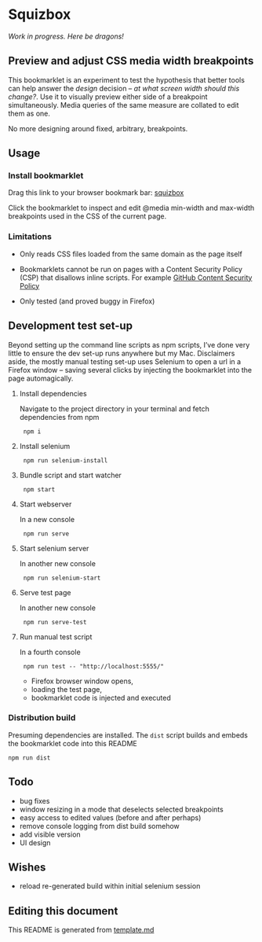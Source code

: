 # Squizbox

*Work in progress. Here be dragons!*

## Preview and adjust CSS media width breakpoints

This bookmarklet is an experiment to test the hypothesis that better tools can help answer the _design_ decision – *at what screen width should this change?*. Use it to visually preview either side of a breakpoint simultaneously. Media queries of the same measure are collated to edit them as one.

No more designing around fixed, arbitrary, breakpoints.

## Usage

### Install bookmarklet

Drag this link to your browser bookmark bar: <a href="javascript:(function(){ javascript:(function%20wrapper()%20%7B%0A%20%20%20%20var%20s%20%3D%20document.createElement('script')%0A%20%20%20%20s.innerText%20%3D%20'!'%20%2B%20bookmark.toString()%20%2B%20'()'%0A%20%20%20%20document.head.appendChild(s)%0A%20%20%20%20function%20bookmark()%20%7B%0A%20%20%20%20%20%20!function(e)%7Bfunction%20__webpack_require__(n)%7Bif(t%5Bn%5D)return%20t%5Bn%5D.exports%3Bvar%20i%3Dt%5Bn%5D%3D%7Bi%3An%2Cl%3A!1%2Cexports%3A%7B%7D%7D%3Breturn%20e%5Bn%5D.call(i.exports%2Ci%2Ci.exports%2C__webpack_require__)%2Ci.l%3D!0%2Ci.exports%7Dvar%20t%3D%7B%7D%3B__webpack_require__.m%3De%2C__webpack_require__.c%3Dt%2C__webpack_require__.i%3Dfunction(e)%7Breturn%20e%7D%2C__webpack_require__.d%3Dfunction(e%2Ct%2Cn)%7B__webpack_require__.o(e%2Ct)%7C%7CObject.defineProperty(e%2Ct%2C%7Bconfigurable%3A!1%2Cenumerable%3A!0%2Cget%3An%7D)%7D%2C__webpack_require__.n%3Dfunction(e)%7Bvar%20t%3De%26%26e.__esModule%3Ffunction()%7Breturn%20e.default%7D%3Afunction()%7Breturn%20e%7D%3Breturn%20__webpack_require__.d(t%2C%22a%22%2Ct)%2Ct%7D%2C__webpack_require__.o%3Dfunction(e%2Ct)%7Breturn%20Object.prototype.hasOwnProperty.call(e%2Ct)%7D%2C__webpack_require__.p%3D%22%22%2C__webpack_require__(__webpack_require__.s%3D11)%7D(%5Bfunction(e%2Ct%2Cn)%7B%22use%20strict%22%3Bfunction%20noop()%7B%7Dfunction%20assign(e)%7Bfor(var%20t%2Cn%2Ci%3D1%2Cr%3Darguments.length%3Bi%3Cr%3Bi%2B%2B)%7Bn%3Darguments%5Bi%5D%3Bfor(t%20in%20n)e%5Bt%5D%3Dn%5Bt%5D%7Dreturn%20e%7Dfunction%20appendNode(e%2Ct)%7Bt.appendChild(e)%7Dfunction%20insertNode(e%2Ct%2Cn)%7Bt.insertBefore(e%2Cn)%7Dfunction%20detachNode(e)%7Be.parentNode.removeChild(e)%7Dfunction%20destroyEach(e%2Ct%2Cn)%7Bfor(var%20i%3Dn%3Bi%3Ce.length%3Bi%2B%3D1)e%5Bi%5D%26%26e%5Bi%5D.destroy(t)%7Dfunction%20createElement(e)%7Breturn%20document.createElement(e)%7Dfunction%20createText(e)%7Breturn%20document.createTextNode(e)%7Dfunction%20addListener(e%2Ct%2Cn)%7Be.addEventListener(t%2Cn%2C!1)%7Dfunction%20removeListener(e%2Ct%2Cn)%7Be.removeEventListener(t%2Cn%2C!1)%7Dfunction%20setAttribute(e%2Ct%2Cn)%7Be.setAttribute(t%2Cn)%7Dfunction%20toNumber(e)%7Breturn%22%22%3D%3D%3De%3Fvoid%200%3A%2Be%7Dfunction%20differs(e%2Ct)%7Breturn%20e!%3D%3Dt%7C%7Ce%26%26%22object%22%3D%3Dtypeof%20e%7C%7C%22function%22%3D%3Dtypeof%20e%7Dfunction%20dispatchObservers(e%2Ct%2Cn%2Ci)%7Bfor(var%20r%20in%20t)if(r%20in%20n)%7Bvar%20a%3Dn%5Br%5D%2Co%3Di%5Br%5D%3Bif(differs(a%2Co))%7Bvar%20s%3Dt%5Br%5D%3Bif(!s)continue%3Bfor(var%20u%3D0%3Bu%3Cs.length%3Bu%2B%3D1)%7Bvar%20c%3Ds%5Bu%5D%3Bc.__calling%7C%7C(c.__calling%3D!0%2Cc.call(e%2Ca%2Co)%2Cc.__calling%3D!1)%7D%7D%7D%7Dfunction%20get(e)%7Breturn%20e%3Fthis._state%5Be%5D%3Athis._state%7Dfunction%20fire(e%2Ct)%7Bvar%20n%3De%20in%20this._handlers%26%26this._handlers%5Be%5D.slice()%3Bif(n)for(var%20i%3D0%3Bi%3Cn.length%3Bi%2B%3D1)n%5Bi%5D.call(this%2Ct)%7Dfunction%20observe(e%2Ct%2Cn)%7Bvar%20i%3Dn%26%26n.defer%3Fthis._observers.post%3Athis._observers.pre%3Breturn(i%5Be%5D%7C%7C(i%5Be%5D%3D%5B%5D)).push(t)%2Cn%26%26!1%3D%3D%3Dn.init%7C%7C(t.__calling%3D!0%2Ct.call(this%2Cthis._state%5Be%5D)%2Ct.__calling%3D!1)%2C%7Bcancel%3Afunction()%7Bvar%20n%3Di%5Be%5D.indexOf(t)%3B~n%26%26i%5Be%5D.splice(n%2C1)%7D%7D%7Dfunction%20on(e%2Ct)%7Bif(%22teardown%22%3D%3D%3De)return%20this.on(%22destroy%22%2Ct)%3Bvar%20n%3Dthis._handlers%5Be%5D%7C%7C(this._handlers%5Be%5D%3D%5B%5D)%3Breturn%20n.push(t)%2C%7Bcancel%3Afunction()%7Bvar%20e%3Dn.indexOf(t)%3B~e%26%26n.splice(e%2C1)%7D%7D%7Dfunction%20set(e)%7Bthis._set(assign(%7B%7D%2Ce))%2CcallAll(this._root._oncreate)%7Dfunction%20callAll(e)%7Bfor(%3Be%26%26e.length%3B)e.pop()()%7Dn.d(t%2C%22c%22%2Cfunction()%7Breturn%20differs%7D)%2Cn.d(t%2C%22o%22%2Cfunction()%7Breturn%20dispatchObservers%7D)%2Cn.d(t%2C%22l%22%2Cfunction()%7Breturn%20callAll%7D)%2Cn.d(t%2C%22n%22%2Cfunction()%7Breturn%20i%7D)%2Cn.d(t%2C%22b%22%2Cfunction()%7Breturn%20appendNode%7D)%2Cn.d(t%2C%22h%22%2Cfunction()%7Breturn%20insertNode%7D)%2Cn.d(t%2C%22i%22%2Cfunction()%7Breturn%20detachNode%7D)%2Cn.d(t%2C%22j%22%2Cfunction()%7Breturn%20destroyEach%7D)%2Cn.d(t%2C%22a%22%2Cfunction()%7Breturn%20createElement%7D)%2Cn.d(t%2C%22e%22%2Cfunction()%7Breturn%20createText%7D)%2Cn.d(t%2C%22g%22%2Cfunction()%7Breturn%20addListener%7D)%2Cn.d(t%2C%22k%22%2Cfunction()%7Breturn%20removeListener%7D)%2Cn.d(t%2C%22f%22%2Cfunction()%7Breturn%20setAttribute%7D)%2Cn.d(t%2C%22d%22%2Cfunction()%7Breturn%20toNumber%7D)%2Cn.d(t%2C%22p%22%2Cfunction()%7Breturn%20noop%7D)%2Cn.d(t%2C%22m%22%2Cfunction()%7Breturn%20assign%7D)%3Bvar%20i%3D%7Bget%3Aget%2Cfire%3Afire%2Cobserve%3Aobserve%2Con%3Aon%2Cset%3Aset%7D%7D%2Cfunction(e%2Ct%2Cn)%7B%22use%20strict%22%3Bt.a%3Dfunction(e)%7Bvar%20t%3De.split(%22%3A%22)%2Cn%3D-1!%3D%3Dt%5B0%5D.indexOf(%22min%22)%3F%22min%22%3A%22max%22%2Ci%3Dt%5B1%5D.match(%2F(%5Cd%2B%5C.%3F%5Cd*%3F)(px%7Cem%7Crem)%2F)%3Breturn%7Bvalue%3A%2Bi%5B1%5D%2Cunit%3Ai%5B2%5D%2CminMax%3An%7D%7D%7D%2Cfunction(e%2Ct%2Cn)%7B%22use%20strict%22%3BObject.defineProperty(t%2C%22__esModule%22%2C%7Bvalue%3A!0%7D)%3Bvar%20i%3Dn(5)%2Cr%3Dfunction(e)%7B%5B%5D.slice.call(document.getElementsByTagName(e)).forEach(function(e)%7Be.remove()%7D)%7D%3Br(%22link%22)%2Cr(%22style%22)%2Cdocument.body.innerHTML%3D%22%22%3Bnew%20i.a(%7Btarget%3Adocument.querySelector(%22body%22)%2Cdata%3A%7Bbreakpoints%3A%5B%5D%2CiframeWidth%3A%221024%22%2Cselected%3Anull%2CselectedIndex%3Anull%7D%7D)%7D%2Cfunction(e%2Ct%2Cn)%7B%22use%20strict%22%3Bfunction%20recompute(e%2Ct%2Ca%2Co)%7B(o%7C%7C%22boundary%22in%20t%26%26n.i(i.c)(e.boundary%2Ca.boundary))%26%26(e.hasMin%3Dt.hasMin%3Dr.computed.hasMin(e.boundary)%2Ce.hasMax%3Dt.hasMax%3Dr.computed.hasMax(e.boundary))%2C(o%7C%7C%22hasMin%22in%20t%26%26n.i(i.c)(e.hasMin%2Ca.hasMin)%7C%7C%22hasMax%22in%20t%26%26n.i(i.c)(e.hasMax%2Ca.hasMax)%7C%7C%22px%22in%20t%26%26n.i(i.c)(e.px%2Ca.px))%26%26(e.maxPx%3Dt.maxPx%3Dr.computed.maxPx(e.hasMin%2Ce.hasMax%2Ce.px))%2C(o%7C%7C%22px%22in%20t%26%26n.i(i.c)(e.px%2Ca.px)%7C%7C%22boundary%22in%20t%26%26n.i(i.c)(e.boundary%2Ca.boundary)%7C%7C%22pixelsPerEm%22in%20t%26%26n.i(i.c)(e.pixelsPerEm%2Ca.pixelsPerEm))%26%26(e.minWidth%3Dt.minWidth%3Dr.computed.minWidth(e.px%2Ce.boundary%2Ce.pixelsPerEm))%2C(o%7C%7C%22maxPx%22in%20t%26%26n.i(i.c)(e.maxPx%2Ca.maxPx)%7C%7C%22boundary%22in%20t%26%26n.i(i.c)(e.boundary%2Ca.boundary)%7C%7C%22pixelsPerEm%22in%20t%26%26n.i(i.c)(e.pixelsPerEm%2Ca.pixelsPerEm))%26%26(e.maxWidth%3Dt.maxWidth%3Dr.computed.maxWidth(e.maxPx%2Ce.boundary%2Ce.pixelsPerEm))%7Dfunction%20add_css()%7Bvar%20e%3Dn.i(i.a)(%22style%22)%3Be.id%3D%22svelte-70565410-style%22%2Ce.textContent%3D%22%5Cn%5Ct%5Bsvelte-70565410%5D.breakpoint%2C%20%5Bsvelte-70565410%5D%20.breakpoint%20%7B%5Cn%5Ct%5Ctposition%3A%20relative%3B%5Cn%5Ct%5Cttext-align%3A%20center%3B%5Cn%5Ct%5Ctborder-top%3A%201px%20solid%20%23bbb%3B%5Cn%5Ct%5Ctborder-bottom%3A%201px%20solid%20%23bbb%3B%5Cn%5Ct%5Ctmargin-bottom%3A%200.7rem%3B%5Cn%5Ct%7D%5Cn%5Cn%5Ct%5Bsvelte-70565410%5D.breakpoint-min%2C%20%5Bsvelte-70565410%5D%20.breakpoint-min%20%7B%5Cn%5Ct%5Ctheight%3A%201rem%3B%5Cn%5Ct%5Ctbackground-position%3A%2050%25%20center%3B%5Cn%5Ct%5Ctbackground-repeat%3A%20no-repeat%3B%5Cn%5Ct%5Ctbackground-color%3A%20%23ddd%3B%5Cn%5Ct%5Ctbackground-image%3A%20linear-gradient(%23eee%2C%23eee)%3B%5Cn%5Ct%7D%5Cn%5Cn%5Ct%5Bsvelte-70565410%5D.breakpoint-min.is-selected%2C%20%5Bsvelte-70565410%5D%20.breakpoint-min.is-selected%20%7B%5Cn%5Ct%5Ctbackground-color%3A%20%236DA819%3B%5Cn%5Ct%5Ctbackground-image%3A%20linear-gradient(%23eee%2C%23eee)%3B%5Cn%5Ct%7D%5Cn%5Cn%5Ct%5Bsvelte-70565410%5D.breakpoint-max%2C%20%5Bsvelte-70565410%5D%20.breakpoint-max%20%7B%5Cn%5Ct%5Ctheight%3A%201rem%3B%5Cn%5Ct%5Ctbackground-position%3A%2050%25%20center%3B%5Cn%5Ct%5Ctbackground-repeat%3A%20no-repeat%3B%5Cn%5Ct%5Ctbackground-color%3A%20%23eee%3B%5Cn%5Ct%5Ctbackground-image%3A%20linear-gradient(%23ddd%2C%23ddd)%3B%5Cn%5Ct%7D%5Cn%5Cn%5Ct%5Bsvelte-70565410%5D.breakpoint-max.is-selected%2C%20%5Bsvelte-70565410%5D%20.breakpoint-max.is-selected%20%7B%5Cn%5Ct%5Ctbackground-color%3A%20%23eee%3B%5Cn%5Ct%5Ctbackground-image%3A%20linear-gradient(%236DA819%2C%236DA819)%3B%5Cn%5Ct%7D%5Cn%5Cn%5Ct%5Bsvelte-70565410%5D.select-button%2C%20%5Bsvelte-70565410%5D%20.select-button%20%7B%5Cn%5Ct%5Ctpadding%3A%200.2rem%200.6rem%3B%5Cn%5Ct%5Ctborder%3A%201px%20solid%20%23aaa%3B%5Cn%5Ct%5Ctborder-radius%3A%200px%200px%200.6rem%200.6rem%3B%5Cn%5Ct%5Ctbackground-color%3A%20%23fff%3B%5Cn%5Ct%5Ctposition%3A%20absolute%3B%5Cn%5Ct%5Cttop%3A%20-1px%3B%5Cn%5Ct%5Ctleft%3A%2050%25%3B%5Cn%5Ct%5Cttransform%3A%20translate(-50%25)%3B%5Cn%5Ct%7D%5Cn%22%2Cn.i(i.b)(e%2Cdocument.head)%7Dfunction%20create_main_fragment(e%2Ct)%7Bfunction%20click_handler(e)%7Bvar%20n%3Dt.get()%3Bt.fire(%22select%22%2C%7Bpx%3An.px%2ChasMin%3An.hasMin%2ChasMax%3An.hasMax%2Cboundary%3An.boundary%7D)%7Dvar%20r%2Ca%2Co%2Cs%2Cu%2Cc%2Cd%3De.hasMin%26%26create_if_block(e%2Ct)%2Cl%3De.hasMax%26%26create_if_block_1(e%2Ct)%2Cm%3De.hasMin%26%26create_if_block_2(e%2Ct)%2Cf%3De.hasMax%26%26create_if_block_3(e%2Ct)%2Ch%3De.isSelected%26%26create_if_block_4(e%2Ct)%3Breturn%7Bcreate%3Afunction()%7Br%3Dn.i(i.a)(%22div%22)%2Cd%26%26d.create()%2Ca%3Dn.i(i.e)(%22%5Cn%5Ct%22)%2Cl%26%26l.create()%2Co%3Dn.i(i.e)(%22%5Cn%5Ct%22)%2Cs%3Dn.i(i.a)(%22button%22)%2Cm%26%26m.create()%2Cu%3Dn.i(i.e)(%22%5Cn%5Ct%5Ct%22)%2Cf%26%26f.create()%2Cc%3Dn.i(i.e)(%22%5Cn%5Ct%22)%2Ch%26%26h.create()%2Cthis.hydrate()%7D%2Chydrate%3Afunction(e)%7Bn.i(i.f)(r%2C%22svelte-70565410%22%2C%22%22)%2Cr.className%3D%22breakpoint%22%2Cs.className%3D%22select-button%22%2Cs.type%3D%22button%22%2Cn.i(i.g)(s%2C%22click%22%2Cclick_handler)%7D%2Cmount%3Afunction(e%2Ct)%7Bn.i(i.h)(r%2Ce%2Ct)%2Cd%26%26d.mount(r%2Cnull)%2Cn.i(i.b)(a%2Cr)%2Cl%26%26l.mount(r%2Cnull)%2Cn.i(i.b)(o%2Cr)%2Cn.i(i.b)(s%2Cr)%2Cm%26%26m.mount(s%2Cnull)%2Cn.i(i.b)(u%2Cs)%2Cf%26%26f.mount(s%2Cnull)%2Cn.i(i.b)(c%2Cr)%2Ch%26%26h.mount(r%2Cnull)%7D%2Cupdate%3Afunction(e%2Cn)%7Bn.hasMin%3Fd%3Fd.update(e%2Cn)%3A(d%3Dcreate_if_block(n%2Ct)%2Cd.create()%2Cd.mount(r%2Ca))%3Ad%26%26(d.unmount()%2Cd.destroy()%2Cd%3Dnull)%2Cn.hasMax%3Fl%3Fl.update(e%2Cn)%3A(l%3Dcreate_if_block_1(n%2Ct)%2Cl.create()%2Cl.mount(r%2Co))%3Al%26%26(l.unmount()%2Cl.destroy()%2Cl%3Dnull)%2Cn.hasMin%3Fm%3Fm.update(e%2Cn)%3A(m%3Dcreate_if_block_2(n%2Ct)%2Cm.create()%2Cm.mount(s%2Cu))%3Am%26%26(m.unmount()%2Cm.destroy()%2Cm%3Dnull)%2Cn.hasMax%3Ff%3Ff.update(e%2Cn)%3A(f%3Dcreate_if_block_3(n%2Ct)%2Cf.create()%2Cf.mount(s%2Cnull))%3Af%26%26(f.unmount()%2Cf.destroy()%2Cf%3Dnull)%2Cn.isSelected%3Fh%3Fh.update(e%2Cn)%3A(h%3Dcreate_if_block_4(n%2Ct)%2Ch.create()%2Ch.mount(r%2Cnull))%3Ah%26%26(h.unmount()%2Ch.destroy()%2Ch%3Dnull)%7D%2Cunmount%3Afunction()%7Bn.i(i.i)(r)%2Cd%26%26d.unmount()%2Cl%26%26l.unmount()%2Cm%26%26m.unmount()%2Cf%26%26f.unmount()%2Ch%26%26h.unmount()%7D%2Cdestroy%3Afunction()%7Bd%26%26d.destroy()%2Cl%26%26l.destroy()%2Cn.i(i.k)(s%2C%22click%22%2Cclick_handler)%2Cm%26%26m.destroy()%2Cf%26%26f.destroy()%2Ch%26%26h.destroy()%7D%7D%7Dfunction%20create_if_block(e%2Ct)%7Bvar%20r%2Ca%2Co%3Breturn%7Bcreate%3Afunction()%7Br%3Dn.i(i.a)(%22div%22)%2Cthis.hydrate()%7D%2Chydrate%3Afunction(t)%7Br.className%3Da%3D%22breakpoint-min%20%22%2B(e.isSelected%3F%22is-selected%22%3A%22%22)%2Cr.style.cssText%3Do%3D%22background-size%3A%22%2Be.minWidth%2B%22%20100%25%22%7D%2Cmount%3Afunction(e%2Ct)%7Bn.i(i.h)(r%2Ce%2Ct)%7D%2Cupdate%3Afunction(e%2Ct)%7Ba!%3D%3D(a%3D%22breakpoint-min%20%22%2B(t.isSelected%3F%22is-selected%22%3A%22%22))%26%26(r.className%3Da)%2Co!%3D%3D(o%3D%22background-size%3A%22%2Bt.minWidth%2B%22%20100%25%22)%26%26(r.style.cssText%3Do)%7D%2Cunmount%3Afunction()%7Bn.i(i.i)(r)%7D%2Cdestroy%3Ai.p%7D%7Dfunction%20create_if_block_1(e%2Ct)%7Bvar%20r%2Ca%2Co%3Breturn%7Bcreate%3Afunction()%7Br%3Dn.i(i.a)(%22div%22)%2Cthis.hydrate()%7D%2Chydrate%3Afunction(t)%7Br.className%3Da%3D%22breakpoint-max%20%22%2B(e.isSelected%3F%22is-selected%22%3A%22%22)%2Cr.style.cssText%3Do%3D%22background-size%3A%22%2Be.maxWidth%2B%22%20100%25%22%7D%2Cmount%3Afunction(e%2Ct)%7Bn.i(i.h)(r%2Ce%2Ct)%7D%2Cupdate%3Afunction(e%2Ct)%7Ba!%3D%3D(a%3D%22breakpoint-max%20%22%2B(t.isSelected%3F%22is-selected%22%3A%22%22))%26%26(r.className%3Da)%2Co!%3D%3D(o%3D%22background-size%3A%22%2Bt.maxWidth%2B%22%20100%25%22)%26%26(r.style.cssText%3Do)%7D%2Cunmount%3Afunction()%7Bn.i(i.i)(r)%7D%2Cdestroy%3Ai.p%7D%7Dfunction%20create_if_block_2(e%2Ct)%7Bvar%20r%2Ca%2Co%3Breturn%7Bcreate%3Afunction()%7Br%3Dn.i(i.e)(%22min%3A%20%22)%2Co%3Dn.i(i.e)(a%3De.minWidth)%7D%2Cmount%3Afunction(e%2Ct)%7Bn.i(i.h)(r%2Ce%2Ct)%2Cn.i(i.h)(o%2Ce%2Ct)%7D%2Cupdate%3Afunction(e%2Ct)%7Ba!%3D%3D(a%3Dt.minWidth)%26%26(o.data%3Da)%7D%2Cunmount%3Afunction()%7Bn.i(i.i)(r)%2Cn.i(i.i)(o)%7D%2Cdestroy%3Ai.p%7D%7Dfunction%20create_if_block_3(e%2Ct)%7Bvar%20r%2Ca%2Co%3Breturn%7Bcreate%3Afunction()%7Br%3Dn.i(i.e)(%22max%3A%20%22)%2Co%3Dn.i(i.e)(a%3De.maxWidth)%7D%2Cmount%3Afunction(e%2Ct)%7Bn.i(i.h)(r%2Ce%2Ct)%2Cn.i(i.h)(o%2Ce%2Ct)%7D%2Cupdate%3Afunction(e%2Ct)%7Ba!%3D%3D(a%3Dt.maxWidth)%26%26(o.data%3Da)%7D%2Cunmount%3Afunction()%7Bn.i(i.i)(r)%2Cn.i(i.i)(o)%7D%2Cdestroy%3Ai.p%7D%7Dfunction%20create_if_block_4(e%2Ct)%7Bfunction%20input_input_handler()%7Bf%3D!0%2Ct._set(%7Bpx%3An.i(i.d)(u.value)%7D)%2Cf%3D!1%7Dfunction%20input_1_input_handler()%7Bh%3D!0%2Ct._set(%7Bpx%3An.i(i.d)(d.value)%7D)%2Ch%3D!1%7Dvar%20r%2Ca%2Co%2Cs%2Cu%2Cc%2Cd%2Cl%2Cm%2Cf%3D!1%2Ch%3D!1%3Breturn%7Bcreate%3Afunction()%7Br%3Dn.i(i.a)(%22label%22)%2Co%3Dn.i(i.e)(%22width%22)%2Cs%3Dn.i(i.e)(%22%5Cn%5Ct%5Ct%22)%2Cu%3Dn.i(i.a)(%22input%22)%2Cc%3Dn.i(i.e)(%22%5Cn%5Ct%5Ct%22)%2Cd%3Dn.i(i.a)(%22input%22)%2Cthis.hydrate()%7D%2Chydrate%3Afunction(t)%7Br.htmlFor%3Da%3D%22resizer%22%2Be.index%2Cu.type%3D%22number%22%2Cn.i(i.g)(u%2C%22input%22%2Cinput_input_handler)%2Cd.id%3Dl%3D%22resizer%22%2Be.index%2Cd.className%3D%22resizer%22%2Cd.type%3D%22range%22%2Cd.min%3D%220%22%2Cd.max%3Dm%3De.viewportWidth%2Cd.step%3D%224%22%2Cn.i(i.g)(d%2C%22input%22%2Cinput_1_input_handler)%7D%2Cmount%3Afunction(t%2Ca)%7Bn.i(i.h)(r%2Ct%2Ca)%2Cn.i(i.b)(o%2Cr)%2Cn.i(i.h)(s%2Ct%2Ca)%2Cn.i(i.h)(u%2Ct%2Ca)%2Cu.value%3De.px%2Cn.i(i.h)(c%2Ct%2Ca)%2Cn.i(i.h)(d%2Ct%2Ca)%2Cd.value%3De.px%7D%2Cupdate%3Afunction(e%2Ct)%7Ba!%3D%3D(a%3D%22resizer%22%2Bt.index)%26%26(r.htmlFor%3Da)%2Cf%7C%7C(u.value%3Dt.px)%2Cl!%3D%3D(l%3D%22resizer%22%2Bt.index)%26%26(d.id%3Dl)%2Cm!%3D%3D(m%3Dt.viewportWidth)%26%26(d.max%3Dm)%2Ch%7C%7C(d.value%3Dt.px)%7D%2Cunmount%3Afunction()%7Bn.i(i.i)(r)%2Cn.i(i.i)(s)%2Cn.i(i.i)(u)%2Cn.i(i.i)(c)%2Cn.i(i.i)(d)%7D%2Cdestroy%3Afunction()%7Bn.i(i.k)(u%2C%22input%22%2Cinput_input_handler)%2Cn.i(i.k)(d%2C%22input%22%2Cinput_1_input_handler)%7D%7D%7Dfunction%20Breakpoint(e)%7Be%3De%7C%7C%7B%7D%2Cthis._state%3De.data%7C%7C%7B%7D%2Crecompute(this._state%2Cthis._state%2C%7B%7D%2C!0)%2Cthis._observers%3D%7Bpre%3AObject.create(null)%2Cpost%3AObject.create(null)%7D%2Cthis._handlers%3DObject.create(null)%2Cthis._root%3De._root%7C%7Cthis%2Cthis._yield%3De._yield%2Cthis._torndown%3D!1%2Cdocument.getElementById(%22svelte-70565410-style%22)%7C%7Cadd_css()%2Cthis._fragment%3Dcreate_main_fragment(this._state%2Cthis)%2Ce.target%26%26(this._fragment.create()%2Cthis._fragment.mount(e.target%2Cnull))%2Ce._root%3Fe._root._oncreate.push(r.oncreate.bind(this))%3Ar.oncreate.call(this)%7Dvar%20i%3D(n(1)%2Cn(0))%2Cr%3Dfunction()%7Bfunction%20pxToEm(e%2Ct)%7Breturn%20t%2Fe%7Dfunction%20editBreakpoint(e%2Ct)%7Bvar%20n%3Dthis%3Bconsole.log(%22editBreakpoint%20arguments%22%2Carguments)%2Cconsole.log(%22editBreakpoint%20MediaLists%22%2Cthis._state.boundary.min%26%26this._state.boundary.min.MediaLists)%2Cconsole.log(%22editBreakpoint%20this%22%2Cthis)%3Bvar%20i%3Dthis._root.get(%22emsize%22)%3Bthis._state.boundary.min%26%26this._state.boundary.min.MediaLists.forEach(function(t)%7Bvar%20r%3D%22em%22%3D%3D%3Dn._state.boundary.min.unit%3FpxToEm(i%2Ce)%3Ae%2Ca%3D%22%22%2Bt.mediaText%2Co%3Da.replace(%2F(min-width%3A%5Cs)(%5B%5Cd.%5D%2B)(em%7Cpx)%2F%2Cfunction(e%2Ct%2Cn%2Ci)%7Breturn%22%22%2Bt%2Br%2Bi%7D)%3Bconsole.log(%22newMediaText%22%2Co)%2Ct.mediaText%3Do%2Cconsole.log(%22MediaList%22%2Ct)%7D)%2Cthis._state.boundary.max%26%26this._state.boundary.max.MediaLists.forEach(function(e)%7Bvar%20t%3D%22em%22%3D%3D%3Dn._state.boundary.max.unit%3FpxToEm(i%2Cn._state.maxPx)%3An._state.maxPx%2Cr%3D%22%22%2Be.mediaText%2Ca%3Dr.replace(%2F(max-width%3A%5Cs)(%5B%5Cd.%5D%2B)(em%7Cpx)%2F%2Cfunction(e%2Cn%2Ci%2Cr)%7Breturn%22%22%2Bn%2Bt%2Br%7D)%3Bconsole.log(%22newMediaText%22%2Ca)%2Ce.mediaText%3Da%2Cconsole.log(%22MediaList%22%2Ce)%7D)%2Cthis.fire(%22edit%22%2C%7BpixelWidth%3Athis.get(%22px%22)%7D)%7Dreturn%7Boncreate%3Afunction()%7Bconsole.log(%22breakpoint%20boundary%22%2Cthis.get(%22boundary%22))%2Cthis.set(%7Bpx%3Athis.get(%22boundary%22).pixels%7D)%2Cthis.set(%7BpixelsPerEm%3Athis._root.get(%22emsize%22)%7D)%3Bthis.observe(%22px%22%2CeditBreakpoint.bind(this)%2C%7Binit%3A!1%7D)%7D%2Chelpers%3A%7B%7D%2Cmethods%3A%7B%7D%2Ccomputed%3A%7BhasMin%3Afunction(e)%7Breturn!!e.min%7D%2ChasMax%3Afunction(e)%7Breturn!!e.max%7D%2CmaxPx%3Afunction(e%2Ct%2Cn)%7Breturn%20e%26%26t%3Fn-1%3An%7D%2CminWidth%3Afunction(e%2Ct%2Cn)%7Breturn!!t.min%26%26%22%22%2B(%22em%22%3D%3D%3Dt.min.unit%3FpxToEm(n%2Ce)%3Ae)%2Bt.min.unit%7D%2CmaxWidth%3Afunction(e%2Ct%2Cn)%7Breturn!!t.max%26%26%22%22%2B(%22em%22%3D%3D%3Dt.max.unit%3FpxToEm(n%2Ce)%3Ae)%2Bt.max.unit%7D%7D%7D%7D()%3Bn.i(i.m)(Breakpoint.prototype%2Cr.methods%2Ci.n)%2CBreakpoint.prototype._set%3Dfunction(e)%7Bvar%20t%3Dthis._state%3Bthis._state%3Dn.i(i.m)(%7B%7D%2Ct%2Ce)%2Crecompute(this._state%2Ce%2Ct%2C!1)%2Cn.i(i.o)(this%2Cthis._observers.pre%2Ce%2Ct)%2Cthis._fragment.update(e%2Cthis._state)%2Cn.i(i.o)(this%2Cthis._observers.post%2Ce%2Ct)%7D%2CBreakpoint.prototype.teardown%3DBreakpoint.prototype.destroy%3Dfunction(e)%7Bthis.fire(%22destroy%22)%2C!1!%3D%3De%26%26this._fragment.unmount()%2Cthis._fragment.destroy()%2Cthis._fragment%3Dnull%2Cthis._state%3D%7B%7D%2Cthis._torndown%3D!0%7D%2Ct.a%3DBreakpoint%7D%2Cfunction(e%2Ct%2Cn)%7B%22use%20strict%22%3Bfunction%20add_css()%7Bvar%20e%3Dn.i(i.a)(%22style%22)%3Be.id%3D%22svelte-2840339096-style%22%2Ce.textContent%3D%22%5Cn%5Bsvelte-2840339096%5D.emsize%2C%20%5Bsvelte-2840339096%5D%20.emsize%20%7B%5Cn%5Ctposition%3A%20absolute%3B%5Cn%5Ctvisibility%3A%20hidden%3B%5Cn%5Ctwidth%3A%201em%3B%5Cn%5Ctfont-size%3A%201em%3B%5Cn%5Ctpadding%3A%200%3B%5Cn%7D%5Cn%22%2Cn.i(i.b)(e%2Cdocument.head)%7Dfunction%20create_main_fragment(e%2Ct)%7Bvar%20r%3Breturn%7Bcreate%3Afunction()%7Br%3Dn.i(i.a)(%22span%22)%2Cthis.hydrate()%7D%2Chydrate%3Afunction(e)%7Bn.i(i.f)(r%2C%22svelte-2840339096%22%2C%22%22)%2Cr.className%3D%22emsize%22%7D%2Cmount%3Afunction(e%2Ca)%7Bn.i(i.h)(r%2Ce%2Ca)%2Ct.refs.element%3Dr%7D%2Cunmount%3Afunction()%7Bn.i(i.i)(r)%2Ct.refs.element%3D%3D%3Dr%26%26(t.refs.element%3Dnull)%7D%2Cdestroy%3Ai.p%7D%7Dfunction%20Em(e)%7Be%3De%7C%7C%7B%7D%2Cthis.refs%3D%7B%7D%2Cthis._state%3De.data%7C%7C%7B%7D%2Cthis._observers%3D%7Bpre%3AObject.create(null)%2Cpost%3AObject.create(null)%7D%2Cthis._handlers%3DObject.create(null)%2Cthis._root%3De._root%7C%7Cthis%2Cthis._yield%3De._yield%2Cthis._torndown%3D!1%2Cdocument.getElementById(%22svelte-2840339096-style%22)%7C%7Cadd_css()%2Cthis._fragment%3Dcreate_main_fragment(this._state%2Cthis)%2Ce.target%26%26(this._fragment.create()%2Cthis._fragment.mount(e.target%2Cnull))%2Ce._root%3Fe._root._oncreate.push(r.oncreate.bind(this))%3Ar.oncreate.call(this)%7Dvar%20i%3Dn(0)%2Cr%3Dfunction()%7Breturn%7Boncreate%3Afunction()%7Bthis.set(%7Bsize%3Athis.refs.element.clientWidth%7D)%7D%7D%7D()%3Bn.i(i.m)(Em.prototype%2Ci.n)%2CEm.prototype._set%3Dfunction(e)%7Bvar%20t%3Dthis._state%3Bthis._state%3Dn.i(i.m)(%7B%7D%2Ct%2Ce)%2Cn.i(i.o)(this%2Cthis._observers.pre%2Ce%2Ct)%2Cn.i(i.o)(this%2Cthis._observers.post%2Ce%2Ct)%7D%2CEm.prototype.teardown%3DEm.prototype.destroy%3Dfunction(e)%7Bthis.fire(%22destroy%22)%2C!1!%3D%3De%26%26this._fragment.unmount()%2Cthis._fragment.destroy()%2Cthis._fragment%3Dnull%2Cthis._state%3D%7B%7D%2Cthis._torndown%3D!0%7D%2Ct.a%3DEm%7D%2Cfunction(e%2Ct%2Cn)%7B%22use%20strict%22%3Bfunction%20add_css()%7Bvar%20e%3Dn.i(s.a)(%22style%22)%3Be.id%3D%22svelte-4159612888-style%22%2Ce.textContent%3D%22%5Cn%5Cn%5Ct%5Bsvelte-4159612888%5D.iframe-wrapper%2C%20%5Bsvelte-4159612888%5D%20.iframe-wrapper%20%7B%5Cn%5Ct%5Ctmargin%3A%201rem%20auto%3B%5Cn%5Ct%5Ctheight%3A%2040vh%3B%5Cn%5Ct%5Ctoutline%3A%201px%20solid%20%23aaa%3B%5Cn%5Ct%7D%5Cn%5Cn%5Ct%5Bsvelte-4159612888%5D.iframe%2C%20%5Bsvelte-4159612888%5D%20.iframe%20%7B%5Cn%5Ct%5Ctwidth%3A%20100%25%3B%5Cn%5Ct%5Ctheight%3A%20100%25%3B%5Cn%5Ct%5Ctborder%3A%20none%3B%5Cn%5Ct%7D%5Cn%5Cn%5Ct%5Bsvelte-4159612888%5D.resizer%2C%20%5Bsvelte-4159612888%5D%20.resizer%20%7B%5Cn%5Ct%5Ctwidth%3A%20100%25%3B%5Cn%5Ct%5Ctmargin%3A%200%3B%5Cn%5Ct%7D%5Cn%5Cn%22%2Cn.i(s.b)(e%2Cdocument.head)%7Dfunction%20create_main_fragment(e%2Ct)%7Bfunction%20onwindowresize(e)%7Bt.set(%7BviewportWidth%3Athis.innerWidth%7D)%7Dfunction%20input_input_handler()%7BP%3D!0%2Ct._set(%7BiframeWidth%3An.i(s.d)(v.value)%7D)%2CP%3D!1%7Dfunction%20input_1_input_handler()%7BO%3D!0%2Ct._set(%7BiframeWidth%3An.i(s.d)(y.value)%7D)%2CO%3D!1%7Dvar%20i%2Cr%2Co%2Cu%2Cc%2Cd%2Cl%2Cm%2Cf%2Ch%2Cp%2C_%2Cb%2Cx%2Cv%2Cg%2Cy%2Ck%2Cw%2CM%2CW%2Cz%2CE%3D!1%2CP%3D!1%2CO%3D!1%3Bwindow.addEventListener(%22resize%22%2Conwindowresize)%3Bvar%20T%3D%7B%7D%3B%22emsize%22in%20e%26%26(T.size%3De.emsize)%3Bvar%20N%3Dnew%20a.a(%7B_root%3At._root%2Cdata%3AT%7D)%3Bt._bindings.push(function()%7BN._torndown%7C%7CN.observe(%22size%22%2Cfunction(e)%7BE%7C%7C(E%3D!0%2Ct._set(%7Bemsize%3Ae%7D)%2CE%3D!1)%7D%2C%7Binit%3An.i(s.c)(N.get(%22size%22)%2Ce.emsize)%7D)%7D)%2CN._context%3D%7Bstate%3Ae%7D%3Bfor(var%20L%3De.breakpoints%2Cj%3D%5B%5D%2Cq%3D0%3Bq%3CL.length%3Bq%2B%3D1)j%5Bq%5D%3Dcreate_each_block(e%2CL%2CL%5Bq%5D%2Cq%2Ct)%3Breturn%7Bcreate%3Afunction()%7Bi%3Dn.i(s.e)(%22%5Cn%5Cn%22)%2CN._fragment.create()%2Cr%3Dn.i(s.e)(%22%5Cn%5Cn%22)%2Co%3Dn.i(s.a)(%22div%22)%2Cu%3Dn.i(s.a)(%22style%22)%2Cc%3Dn.i(s.e)(%22body%20%7Bmargin%3A%200%7D%22)%2Cd%3Dn.i(s.e)(%22%5Cn%5Ct%22)%3Bfor(var%20e%3D0%3Be%3Cj.length%3Be%2B%3D1)j%5Be%5D.create()%3Bl%3Dn.i(s.e)(%22%5Cn%5Cn%22)%2Cm%3Dn.i(s.a)(%22div%22)%2Ch%3Dn.i(s.a)(%22iframe%22)%2Cp%3Dn.i(s.e)(%22%5Cn%22)%2C_%3Dn.i(s.a)(%22label%22)%2Cb%3Dn.i(s.e)(%22Viewport%20width%22)%2Cx%3Dn.i(s.e)(%22%20%22)%2Cv%3Dn.i(s.a)(%22input%22)%2Cg%3Dn.i(s.e)(%22%5Cn%22)%2Cy%3Dn.i(s.a)(%22input%22)%2Cw%3Dn.i(s.e)(%22%5Cn%5Cn%22)%2CM%3Dn.i(s.a)(%22div%22)%2Cz%3Dn.i(s.a)(%22iframe%22)%2Cthis.hydrate()%7D%2Chydrate%3Afunction(t)%7Bn.i(s.f)(o%2C%22svelte-4159612888%22%2C%22%22)%2Co.id%3D%22breakpoints%22%2Cu.type%3D%22text%2Fcss%22%2Cn.i(s.f)(m%2C%22svelte-4159612888%22%2C%22%22)%2Cm.className%3D%22iframe-wrapper%22%2Cm.style.cssText%3Df%3D%22width%3A%20%22%2Be.iframeWidth%2B%22px%22%2Ch.className%3D%22iframe%22%2Ch.src%3D%22%3F%22%2Cn.i(s.f)(_%2C%22svelte-4159612888%22%2C%22%22)%2C_.htmlFor%3D%22resizer%22%2Cn.i(s.f)(v%2C%22svelte-4159612888%22%2C%22%22)%2Cv.type%3D%22number%22%2Cn.i(s.g)(v%2C%22input%22%2Cinput_input_handler)%2Cn.i(s.f)(y%2C%22svelte-4159612888%22%2C%22%22)%2Cy.id%3D%22resizer%22%2Cy.className%3D%22resizer%22%2Cy.type%3D%22range%22%2Cy.min%3D%220%22%2Cy.max%3Dk%3De.viewportWidth%2Cy.step%3D%221%22%2Cn.i(s.g)(y%2C%22input%22%2Cinput_1_input_handler)%2Cn.i(s.f)(M%2C%22svelte-4159612888%22%2C%22%22)%2CM.className%3D%22iframe-wrapper%22%2CM.style.cssText%3DW%3D%22width%3A%20calc(%22%2Be.iframeWidth%2B%22px%20-%201px)%22%2Cz.className%3D%22iframe%22%2Cz.src%3D%22%3F%22%7D%2Cmount%3Afunction(a%2Cf)%7Bn.i(s.h)(i%2Ca%2Cf)%2CN._fragment.mount(a%2Cf)%2Cn.i(s.h)(r%2Ca%2Cf)%2Cn.i(s.h)(o%2Ca%2Cf)%2Cn.i(s.b)(u%2Co)%2Cn.i(s.b)(c%2Cu)%2Cn.i(s.b)(d%2Co)%3Bfor(var%20k%3D0%3Bk%3Cj.length%3Bk%2B%3D1)j%5Bk%5D.mount(o%2Cnull)%3Bn.i(s.h)(l%2Ca%2Cf)%2Cn.i(s.h)(m%2Ca%2Cf)%2Ct.refs.upperIframeWrap%3Dm%2Cn.i(s.b)(h%2Cm)%2Ct.refs.upperIframe%3Dh%2Cn.i(s.h)(p%2Ca%2Cf)%2Cn.i(s.h)(_%2Ca%2Cf)%2Cn.i(s.b)(b%2C_)%2Cn.i(s.h)(x%2Ca%2Cf)%2Cn.i(s.h)(v%2Ca%2Cf)%2Cv.value%3De.iframeWidth%2Cn.i(s.h)(g%2Ca%2Cf)%2Cn.i(s.h)(y%2Ca%2Cf)%2Ct.refs.resizer%3Dy%2Cy.value%3De.iframeWidth%2Cn.i(s.h)(w%2Ca%2Cf)%2Cn.i(s.h)(M%2Ca%2Cf)%2Ct.refs.lowerIframeWrap%3DM%2Cn.i(s.b)(z%2CM)%2Ct.refs.lowerIframe%3Dz%7D%2Cupdate%3Afunction(e%2Cn)%7B!E%26%26%22emsize%22in%20e%26%26(E%3D!0%2CN._set(%7Bsize%3An.emsize%7D)%2CE%3D!1)%2CN._context.state%3Dn%3Bvar%20i%3Dn.breakpoints%3Bif(%22breakpoints%22in%20e%7C%7C%22selected%22in%20e%7C%7C%22viewportWidth%22in%20e)%7Bfor(var%20r%3D0%3Br%3Ci.length%3Br%2B%3D1)j%5Br%5D%3Fj%5Br%5D.update(e%2Cn%2Ci%2Ci%5Br%5D%2Cr)%3A(j%5Br%5D%3Dcreate_each_block(n%2Ci%2Ci%5Br%5D%2Cr%2Ct)%2Cj%5Br%5D.create()%2Cj%5Br%5D.mount(o%2Cnull))%3Bfor(%3Br%3Cj.length%3Br%2B%3D1)j%5Br%5D.unmount()%2Cj%5Br%5D.destroy()%3Bj.length%3Di.length%7Df!%3D%3D(f%3D%22width%3A%20%22%2Bn.iframeWidth%2B%22px%22)%26%26(m.style.cssText%3Df)%2CP%7C%7C(v.value%3Dn.iframeWidth)%2Ck!%3D%3D(k%3Dn.viewportWidth)%26%26(y.max%3Dk)%2CO%7C%7C(y.value%3Dn.iframeWidth)%2CW!%3D%3D(W%3D%22width%3A%20calc(%22%2Bn.iframeWidth%2B%22px%20-%201px)%22)%26%26(M.style.cssText%3DW)%7D%2Cunmount%3Afunction()%7Bn.i(s.i)(i)%2CN._fragment.unmount()%2Cn.i(s.i)(r)%2Cn.i(s.i)(o)%3Bfor(var%20e%3D0%3Be%3Cj.length%3Be%2B%3D1)j%5Be%5D.unmount()%3Bn.i(s.i)(l)%2Cn.i(s.i)(m)%2Ct.refs.upperIframeWrap%3D%3D%3Dm%26%26(t.refs.upperIframeWrap%3Dnull)%2Ct.refs.upperIframe%3D%3D%3Dh%26%26(t.refs.upperIframe%3Dnull)%2Cn.i(s.i)(p)%2Cn.i(s.i)(_)%2Cn.i(s.i)(x)%2Cn.i(s.i)(v)%2Cn.i(s.i)(g)%2Cn.i(s.i)(y)%2Ct.refs.resizer%3D%3D%3Dy%26%26(t.refs.resizer%3Dnull)%2Cn.i(s.i)(w)%2Cn.i(s.i)(M)%2Ct.refs.lowerIframeWrap%3D%3D%3DM%26%26(t.refs.lowerIframeWrap%3Dnull)%2Ct.refs.lowerIframe%3D%3D%3Dz%26%26(t.refs.lowerIframe%3Dnull)%7D%2Cdestroy%3Afunction()%7Bwindow.removeEventListener(%22resize%22%2Conwindowresize)%2CN.destroy(!1)%2Cn.i(s.j)(j%2C!1%2C0)%2Cn.i(s.k)(v%2C%22input%22%2Cinput_input_handler)%2Cn.i(s.k)(y%2C%22input%22%2Cinput_1_input_handler)%7D%7D%7Dfunction%20create_each_block(e%2Ct%2Cn%2Ci%2Cr)%7Bvar%20a%3Dnew%20o.a(%7B_root%3Ar._root%2Cdata%3A%7Bindex%3Ai%2Cboundary%3An%2CisSelected%3An%3D%3D%3De.selected%2CviewportWidth%3Ae.viewportWidth%7D%7D)%3Breturn%20a.on(%22select%22%2Cfunction(e)%7Bvar%20t%3Dthis._context.each_block_value%2Cn%3Dthis._context.index%2Ci%3Dt%5Bn%5D%3Br.selectBreakpoint(i%2Ce)%7D)%2Ca.on(%22edit%22%2Cfunction(e)%7Br.editIframwWidth(e.pixelWidth)%7D)%2Ca._context%3D%7Beach_block_value%3At%2Cindex%3Ai%7D%2C%7Bcreate%3Afunction()%7Ba._fragment.create()%7D%2Cmount%3Afunction(e%2Ct)%7Ba._fragment.mount(e%2Ct)%7D%2Cupdate%3Afunction(e%2Ct%2Cn%2Ci%2Cr)%7Ba._context.each_block_value%3Dn%2Ca._context.index%3Dr%3Bvar%20o%3D%7B%7D%3Bo.index%3Dr%2C%22breakpoints%22in%20e%26%26(o.boundary%3Di)%2C(%22breakpoints%22in%20e%7C%7C%22selected%22in%20e)%26%26(o.isSelected%3Di%3D%3D%3Dt.selected)%2C%22viewportWidth%22in%20e%26%26(o.viewportWidth%3Dt.viewportWidth)%2CObject.keys(o).length%26%26a.set(o)%7D%2Cunmount%3Afunction()%7Ba._fragment.unmount()%7D%2Cdestroy%3Afunction()%7Ba.destroy(!1)%7D%7D%7Dfunction%20Squizbox(e)%7Be%3De%7C%7C%7B%7D%2Cthis.refs%3D%7B%7D%2Cthis._state%3De.data%7C%7C%7B%7D%2Cthis._state.viewportWidth%3Dwindow.innerWidth%2Cthis._observers%3D%7Bpre%3AObject.create(null)%2Cpost%3AObject.create(null)%7D%2Cthis._handlers%3DObject.create(null)%2Cthis._root%3De._root%7C%7Cthis%2Cthis._yield%3De._yield%2Cthis._torndown%3D!1%2Cdocument.getElementById(%22svelte-4159612888-style%22)%7C%7Cadd_css()%2Cthis._oncreate%3D%5B%5D%2Cthis._bindings%3D%5B%5D%2Cthis._fragment%3Dcreate_main_fragment(this._state%2Cthis)%2Ce.target%26%26(this._fragment.create()%2Cthis._fragment.mount(e.target%2Cnull))%2Cn.i(s.l)(this._oncreate)%2Cn.i(s.l)(this._bindings)%2Ce._root%3Fe._root._oncreate.push(u.oncreate.bind(this))%3Au.oncreate.call(this)%7Dvar%20i%3Dn(7)%2Cr%3Dn(6)%2Ca%3Dn(4)%2Co%3Dn(3)%2Cs%3Dn(0)%2Cu%3Dfunction()%7Bfunction%20maxOrMin(e)%7Breturn%20e.min%7C%7Ce.max%7Dfunction%20emToPx(e%2Ct)%7Breturn%20t*e%7Dfunction%20toPx(e%2Ct%2Cn)%7Breturn%22px%22%3D%3D%3Dn%3Ft%3AemToPx(e%2Ct)%7Dfunction%20pxConverter(e%2Ct)%7Breturn%20console.log(%22pxConverter%20pixelsPerEm%22%2Ce)%2Cconsole.log(%22pxConverter%20function%22%2Ct)%2Cfunction(n%2Ci)%7Breturn%20t(e%2Cn%2Ci)%7D%7Dvar%20e%3Dfunction(e%2Ct)%7Breturn%20e.concat(t)%7D%3Breturn%7Boncreate%3Afunction()%7Bvar%20e%3Dthis.refs.upperIframe%2Ct%3Dthis.refs.lowerIframe%2Cn%3D%5Bnew%20Promise(function(t%2Cn)%7Be.addEventListener(%22load%22%2Ct.bind(null%2Ce)%2C!1)%7D)%2Cnew%20Promise(function(e%2Cn)%7Bt.addEventListener(%22load%22%2Ce.bind(null%2Ct)%2C!1)%7D)%5D%3BPromise.all(n).then(this.loaded.bind(this))%7D%2Chelpers%3A%7BmaxOrMin%3AmaxOrMin%7D%2Cmethods%3A%7Bloaded%3Afunction(t)%7Bvar%20a%3Dt.map(i.a).reduce(e)%3Bthis.set(%7Bbreakpoints%3An.i(r.a)(a%2CpxConverter(this.get(%22emsize%22)%2CtoPx))%7D)%7D%2CselectBreakpoint%3Afunction(e%2Ct)%7Bconsole.log(%22selectBreakpoint%20boundary%22%2Ce)%2Cconsole.log(%22selectBreakpoint%20event%22%2Ct)%3Bvar%20n%3Dt.px%3B(e.min%7C%7Ce.max).unit%3Bthis.set(%7BiframeWidth%3An%2Cselected%3Ae%7D)%7D%2CeditIframwWidth%3Afunction(e)%7Bconsole.log(%22pixelWidth%22%2Ce)%2Cthis.set(%7BiframeWidth%3Ae%7D)%7D%7D%7D%7D()%3Bn.i(s.m)(Squizbox.prototype%2Cu.methods%2Cs.n)%2CSquizbox.prototype._set%3Dfunction(e)%7Bvar%20t%3Dthis._state%3Bthis._state%3Dn.i(s.m)(%7B%7D%2Ct%2Ce)%2Cn.i(s.o)(this%2Cthis._observers.pre%2Ce%2Ct)%2Cthis._fragment.update(e%2Cthis._state)%2Cn.i(s.o)(this%2Cthis._observers.post%2Ce%2Ct)%2Cn.i(s.l)(this._oncreate)%2Cn.i(s.l)(this._bindings)%7D%2CSquizbox.prototype.teardown%3DSquizbox.prototype.destroy%3Dfunction(e)%7Bthis.fire(%22destroy%22)%2C!1!%3D%3De%26%26this._fragment.unmount()%2Cthis._fragment.destroy()%2Cthis._fragment%3Dnull%2Cthis._state%3D%7B%7D%2Cthis._torndown%3D!0%7D%2Ct.a%3DSquizbox%7D%2Cfunction(e%2Ct%2Cn)%7B%22use%20strict%22%3Bfunction%20_defineProperty(e%2Ct%2Cn)%7Breturn%20t%20in%20e%3FObject.defineProperty(e%2Ct%2C%7Bvalue%3An%2Cenumerable%3A!0%2Cconfigurable%3A!0%2Cwritable%3A!0%7D)%3Ae%5Bt%5D%3Dn%2Ce%7Dvar%20i%3Dn(1)%2Cr%3Dn(10)%2Ca%3Dn(9)%2Co%3D%2F((min-%7Cmax-)width%5Cs*%3A%5Cs*)(%5Cd%2B%5C.%3F%5Cd*%3F)(px%7Cem%7Crem)%2Fgi%2Cs%3Dfunction(e)%7Breturn%20e.href%26%26%22http%22%3D%3D%3De.href.substr(0%2C4)%7D%2Cu%3Dfunction(e)%7Btry%7Breturn%20e.cssRules%2C!0%7Dcatch(e)%7Bif(%22SecurityError%22!%3D%3De.name)throw%20e%3Breturn!1%7D%7D%2Cc%3Dfunction(e)%7Breturn!(!e.media%7C%7C!e.media.length)%7D%2Cd%3Dfunction(e)%7Breturn%5B%5D.slice.call(e)%7D%2Cl%3Dfunction(e)%7Breturn%20d(e.cssRules)%7D%2Cm%3Dfunction(e%2Ct)%7Breturn%20e.concat(t)%7D%2Cf%3Dfunction(e)%7Breturn%20e.media%7D%2Ch%3Dfunction(e)%7Breturn%20Object.getOwnPropertyNames(e).map(function(t)%7Breturn%20e%5Bt%5D%7D)%7D%3Bt.a%3Dfunction(e%2Ct)%7Bvar%20d%3De.filter(s).filter(u).map(l).reduce(m).filter(c).map(f)%3Bconsole.log(%22MediaLists%22%2Cd)%3Bvar%20p%3Dd.map(function(e)%7Breturn%7BMediaLists%3A%5Be%5D%2CwidthRules%3Ae.mediaText.match(o)%7D%7D).reduce(function(e%2Ct)%7Breturn%20e.concat(t.widthRules.map(function(e)%7Breturn%20Object.assign(n.i(i.a)(e)%2C%7BwidthRule%3Ae%2CMediaLists%3At.MediaLists%7D)%7D))%7D%2C%5B%5D).map(function(e)%7Breturn%20Object.assign(%7Bpixels%3At(e.value%2Ce.unit)%7D%2Ce)%7D).reduce(function(e%2Ct)%7Breturn%20e%5Bt.widthRule%5D%3F(e%5Bt.widthRule%5D.MediaLists%3De%5Bt.widthRule%5D.MediaLists.concat(t.MediaLists)%2Ce)%3AObject.assign(e%2C_defineProperty(%7B%7D%2Ct.widthRule%2Ct))%7D%2C%7B%7D)%3Breturn%20h(p).sort(r.a).reduce(a.a%2C%5B%5D)%7D%7D%2Cfunction(e%2Ct%2Cn)%7B%22use%20strict%22%3Bt.a%3Dfunction(e)%7Breturn%5B%5D.slice.call(e.contentDocument.styleSheets)%7D%7D%2Cfunction(e%2Ct%2Cn)%7B%22use%20strict%22%3Bt.a%3Dfunction(e%2Ct)%7Breturn%20e%3D%3Dt%7C%7Ce%3Ct%26%26e%2B1%3E%3Dt%7D%7D%2Cfunction(e%2Ct%2Cn)%7B%22use%20strict%22%3Bvar%20i%3Dn(8)%3Bt.a%3Dfunction(e%2Ct)%7Breturn%22max%22%3D%3D%3Dt.minMax%3Fe.concat(%7Bmax%3At%2Cpixels%3At.pixels%7D)%3Ae.filter(function(e)%7Breturn%20n.i(i.a)(e.pixels%2Ct.pixels)%7D).length%3Fe.map(function(e)%7Breturn%20n.i(i.a)(e.pixels%2Ct.pixels)%3FObject.assign(%7Bmin%3At%7D%2Ce)%3Ae%7D)%3Ae.concat(%7Bmin%3At%2Cpixels%3At.pixels%7D)%7D%7D%2Cfunction(e%2Ct%2Cn)%7B%22use%20strict%22%3Bt.a%3Dfunction(e%2Ct)%7Bif(e.pixels%3Ct.pixels)return-1%3Bif(e.pixels%3Et.pixels)return%201%3Bif(e.pixels%3D%3D%3Dt.pixels)%7Bif(%22max%22%3D%3D%3De.minMax%26%26%22min%22%3D%3D%3Dt.minMax)return-1%3Bif(%22min%22%3D%3D%3De.minMax%26%26%22max%22%3D%3D%3Dt.minMax)return%201%7Dreturn%20console.warn(%22Unmerged%20breakpoints%22%2Ce%2Ct)%2C0%7D%7D%2Cfunction(e%2Ct%2Cn)%7Be.exports%3Dn(2)%7D%5D)%3B%0A%20%20%20%20%7D%0A%20%20%7D)() })()">squizbox</a>

Click the bookmarklet to inspect and edit @media min-width and max-width breakpoints used in the CSS of the current page.

### Limitations

- Only reads CSS files loaded from the same domain as the page itself

- Bookmarklets cannot be run on pages with a Content Security Policy (CSP) that disallows inline scripts. For example [GitHub Content Security Policy](https://github.com/blog/1477-content-security-policy)

- Only tested (and proved buggy in Firefox)


## Development test set-up

Beyond setting up the command line scripts as npm scripts, I’ve done very little to ensure the dev set-up runs anywhere but my Mac. Disclaimers aside, the mostly manual testing set-up uses Selenium to open a url in a Firefox window – saving several clicks by injecting the bookmarklet into the page automagically.

1. Install dependencies

	Navigate to the project directory in your terminal and fetch dependencies from npm

		npm i

2. Install selenium

		npm run selenium-install

3. Bundle script and start watcher

		npm start

4. Start webserver

	In a new console

		npm run serve

5. Start selenium server

	In another new console

		npm run selenium-start

6. Serve test page

	In another new console

		npm run serve-test

7. Run manual test script

	In a fourth console

		npm run test -- "http://localhost:5555/"

	- Firefox browser window opens,
	- loading the test page,
	- bookmarklet code is injected and executed

### Distribution build

Presuming dependencies are installed. The `dist` script builds and embeds the bookmarklet code into this README

	npm run dist

## Todo

- bug fixes
- window resizing in a mode that deselects selected breakpoints
- easy access to edited values (before and after perhaps)
- remove console logging from dist build somehow
- add visible version
- UI design

## Wishes

- reload re-generated build within initial selenium session

## Editing this document

This README is generated from [template.md](src/template.md)
